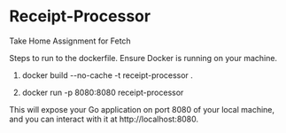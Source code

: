# Receipt-Processor
Take Home Assignment for Fetch

Steps to run to the dockerfile. Ensure Docker is running on your machine.
1. docker build --no-cache -t receipt-processor .

2. docker run -p 8080:8080 receipt-processor

This will expose your Go application on port 8080 of your local machine, and you can interact with it at http://localhost:8080.